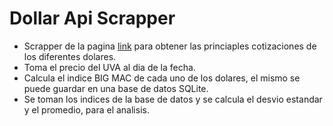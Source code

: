 # Dollar Api Scrapper

- Scrapper de la pagina [link](https://dolarhoy.com/) para obtener las princiaples cotizaciones de los diferentes dolares.
- Toma el precio del UVA al dia de la fecha.
- Calcula el indice BIG MAC de cada uno de los dolares, el mismo se puede guardar en una base de datos SQLite.
- Se toman los indices de la base de datos y se calcula el desvio estandar y el promedio, para el analisis.
